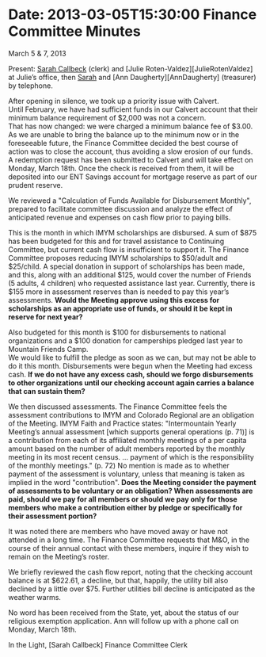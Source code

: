 Date: 2013-03-05T15:30:00
Finance Committee Minutes
=========================
March 5 & 7, 2013

Present: [Sarah Callbeck][SarahCallbeck] (clerk) and [Julie Roten-Valdez][JulieRotenValdez] at 
Julie’s office, then [Sarah][SarahCallbeck] and [Ann Daugherty][AnnDaugherty] (treasurer) 
by telephone.  

After opening in silence, we took up a priority issue with Calvert.  
Until February, we have had sufficient funds in our Calvert account 
that their minimum balance requirement of $2,000 was not a concern.  
That has now changed: we were charged a minimum balance fee of $3.00.  
As we are unable to bring the balance up to the minimum now or in the 
foreseeable future, the Finance Committee decided the best course of 
action was to close the account, thus avoiding a slow erosion of our 
funds.  A redemption request has been submitted to Calvert and will 
take effect on Monday, March 18th.  Once the check is received from 
them, it will be deposited into our ENT Savings account for mortgage 
reserve as part of our prudent reserve.  

We reviewed a "Calculation of Funds Available for Disbursement Monthly", 
prepared to facilitate committee discussion and analyze the effect of 
anticipated revenue and expenses on cash flow prior to paying bills.  

This is the month in which IMYM scholarships are disbursed.  A sum of $875 
has been budgeted for this and for travel assistance to Continuing Committee, 
but current cash flow is insufficient to support it.  The Finance Committee 
proposes reducing IMYM scholarships to $50/adult and $25/child.  A special 
donation in support of scholarships has been made, and this, along with an 
additional $125, would cover the number of Friends (5 adults, 4 children) who 
requested assistance last year.  Currently, there is $155 more in assessment 
reserves than is needed to pay this year’s assessments.  **Would the Meeting 
approve using this excess for scholarships as an appropriate use of funds, or 
should it be kept in reserve for next year?**

Also budgeted for this month is $100 for disbursements to national organizations 
and a $100 donation for camperships pledged last year to Mountain Friends Camp.  
We would like to fulfill the pledge as soon as we can, but may not be able to do 
it this month.  Disbursements were begun when the Meeting had excess cash.  **If we 
do not have any excess cash, should we forgo disbursements to other organizations 
until our checking account again carries a balance that can sustain them?**

We then discussed assessments.  The Finance Committee feels the assessment contributions 
to IMYM and Colorado Regional are an obligation of the Meeting.  IMYM Faith and Practice 
states: "Intermountain Yearly Meeting’s annual assessment [which supports general 
operations (p. 71)] is a contribution from each of its affiliated monthly meetings of a 
per capita amount based on the number of adult members reported by the monthly meeting 
in its most recent census.  ... payment of which is the responsibility of the monthly meetings." 
(p. 72)  No mention is made as to whether payment of the assessment is voluntary, unless that 
meaning is taken as implied in the word "contribution".  **Does the Meeting consider the payment 
of assessments to be voluntary or an obligation?  When assessments are paid, should we pay for 
all members or should we pay only for those members who make a contribution either by pledge or 
specifically for their assessment portion?**

It was noted there are members who have moved away or have not attended in a long time.  The 
Finance Committee requests that M&O, in the course of their annual contact with these members, 
inquire if they wish to remain on the Meeting’s roster.

We briefly reviewed the cash flow report, noting that the checking account balance is at $622.61, 
a decline, but that, happily, the utility bill also declined by a little over $75.  Further 
utilities bill decline is anticipated as the weather warms.

No word has been received from the State, yet, about the status of our religious exemption 
application.  Ann will follow up with a phone call on Monday, March 18th.

In the Light,
[Sarah Callbeck]
Finance Committee Clerk

[SarahCallbeck]: /Friends/SarahCallbeck

